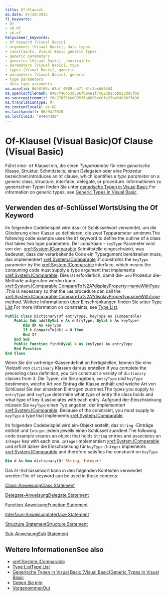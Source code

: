 ```yaml
---
title: Of-Klausel
ms.date: 07/20/2015
f1_keywords:
- Of
- vb.Of
- vb.of
helpviewer_keywords:
- Of keyword [Visual Basic]
- arguments [Visual Basic], data types
- constraints, Visual Basic generic types
- generic parameters
- generics [Visual Basic], constraints
- parameters [Visual Basic], type
- types [Visual Basic], generic
- parameters [Visual Basic], generic
- type parameters
- data type arguments
ms.assetid: 0db8f65c-65af-4089-ab7f-6fcfecb60444
ms.openlocfilehash: 8497f46453d586fb94e1f7c82c81c6b923dd6f60
ms.sourcegitcommit: f8c270376ed905f6a8896ce0fe25b4f4b38ff498
ms.translationtype: MT
ms.contentlocale: de-DE
ms.lasthandoff: 06/04/2020
ms.locfileid: "84404420"
---
```

# <a name="of-clause-visual-basic"></a><span data-ttu-id="3f8f8-102">Of-Klausel (Visual Basic)</span><span class="sxs-lookup"><span data-stu-id="3f8f8-102">Of Clause (Visual Basic)</span></span>
<span data-ttu-id="3f8f8-103">Führt eine- `Of` Klausel ein, die einen *Typparameter* für eine *generische* Klasse, Struktur, Schnittstelle, einen Delegaten oder eine Prozedur bezeichnet.</span><span class="sxs-lookup"><span data-stu-id="3f8f8-103">Introduces an `Of` clause, which identifies a *type parameter* on a *generic* class, structure, interface, delegate, or procedure.</span></span> <span data-ttu-id="3f8f8-104">Informationen zu generischen Typen finden Sie unter [generische Typen in Visual Basic](../../programming-guide/language-features/data-types/generic-types.md).</span><span class="sxs-lookup"><span data-stu-id="3f8f8-104">For information on generic types, see [Generic Types in Visual Basic](../../programming-guide/language-features/data-types/generic-types.md).</span></span>  
  
## <a name="using-the-of-keyword"></a><span data-ttu-id="3f8f8-105">Verwenden des of-Schlüssel Worts</span><span class="sxs-lookup"><span data-stu-id="3f8f8-105">Using the Of Keyword</span></span>  
 <span data-ttu-id="3f8f8-106">Im folgenden Codebeispiel wird das- `Of` Schlüsselwort verwendet, um die Gliederung einer Klasse zu definieren, die zwei Typparameter annimmt.</span><span class="sxs-lookup"><span data-stu-id="3f8f8-106">The following code example uses the `Of` keyword to define the outline of a class that takes two type parameters.</span></span> <span data-ttu-id="3f8f8-107">Der *constrains* - `keyType` Parameter wird von der- <xref:System.IComparable> Schnittstelle eingeschränkt, was bedeutet, dass der verarbeitende Code ein Typargument bereitstellen muss, das implementiert <xref:System.IComparable> .</span><span class="sxs-lookup"><span data-stu-id="3f8f8-107">It *constrains* the `keyType` parameter by the <xref:System.IComparable> interface, which means the consuming code must supply a type argument that implements <xref:System.IComparable>.</span></span> <span data-ttu-id="3f8f8-108">Dies ist erforderlich, damit die- `add` Prozedur die-Methode aufgerufen werden kann <xref:System.IComparable.CompareTo%2A?displayProperty=nameWithType> .</span><span class="sxs-lookup"><span data-stu-id="3f8f8-108">This is necessary so that the `add` procedure can call the <xref:System.IComparable.CompareTo%2A?displayProperty=nameWithType> method.</span></span> <span data-ttu-id="3f8f8-109">Weitere Informationen über Einschränkungen finden Sie unter [Type List](type-list.md).</span><span class="sxs-lookup"><span data-stu-id="3f8f8-109">For more information on constraints, see [Type List](type-list.md).</span></span>  
  
```vb  
Public Class Dictionary(Of entryType, keyType As IComparable)  
    Public Sub add(ByVal e As entryType, ByVal k As keyType)  
        Dim dk As keyType  
        If k.CompareTo(dk) = 0 Then  
        End If  
    End Sub  
    Public Function find(ByVal k As keyType) As entryType  
    End Function  
End Class  
```  
  
 <span data-ttu-id="3f8f8-110">Wenn Sie die vorherige Klassendefinition Fertigstellen, können Sie eine Vielzahl von `dictionary` Klassen daraus erstellen.</span><span class="sxs-lookup"><span data-stu-id="3f8f8-110">If you complete the preceding class definition, you can construct a variety of `dictionary` classes from it.</span></span> <span data-ttu-id="3f8f8-111">Die Typen, die Sie angeben, `entryType` und `keyType` bestimmen, welche Art von Eintrag die Klasse enthält und welche Art von Schlüssel Sie den einzelnen Einträgen zuordnet.</span><span class="sxs-lookup"><span data-stu-id="3f8f8-111">The types you supply to `entryType` and `keyType` determine what type of entry the class holds and what type of key it associates with each entry.</span></span> <span data-ttu-id="3f8f8-112">Aufgrund der-Einschränkung müssen Sie `keyType` einen Typ angeben, der implementiert <xref:System.IComparable> .</span><span class="sxs-lookup"><span data-stu-id="3f8f8-112">Because of the constraint, you must supply to `keyType` a type that implements <xref:System.IComparable>.</span></span>  
  
 <span data-ttu-id="3f8f8-113">Im folgenden Codebeispiel wird ein-Objekt erstellt, das `String` -Einträge enthält und `Integer` jedem jeweils einen Schlüssel zuordnet.</span><span class="sxs-lookup"><span data-stu-id="3f8f8-113">The following code example creates an object that holds `String` entries and associates an `Integer` key with each one.</span></span> <span data-ttu-id="3f8f8-114">`Integer`implementiert <xref:System.IComparable> und erfüllt daher die Einschränkung für `keyType` .</span><span class="sxs-lookup"><span data-stu-id="3f8f8-114">`Integer` implements <xref:System.IComparable> and therefore satisfies the constraint on `keyType`.</span></span>  
  
```vb  
Dim d As New dictionary(Of String, Integer)  
```  
  
 <span data-ttu-id="3f8f8-115">Das `Of`-Schlüsselwort kann in den folgenden Kontexten verwendet werden:</span><span class="sxs-lookup"><span data-stu-id="3f8f8-115">The `Of` keyword can be used in these contexts:</span></span>  
  
 [<span data-ttu-id="3f8f8-116">Class-Anweisung</span><span class="sxs-lookup"><span data-stu-id="3f8f8-116">Class Statement</span></span>](class-statement.md)  
  
 [<span data-ttu-id="3f8f8-117">Delegate-Anweisung</span><span class="sxs-lookup"><span data-stu-id="3f8f8-117">Delegate Statement</span></span>](delegate-statement.md)  
  
 [<span data-ttu-id="3f8f8-118">Function-Anweisung</span><span class="sxs-lookup"><span data-stu-id="3f8f8-118">Function Statement</span></span>](function-statement.md)  
  
 [<span data-ttu-id="3f8f8-119">Interface-Anweisung</span><span class="sxs-lookup"><span data-stu-id="3f8f8-119">Interface Statement</span></span>](interface-statement.md)  
  
 [<span data-ttu-id="3f8f8-120">Structure Statement</span><span class="sxs-lookup"><span data-stu-id="3f8f8-120">Structure Statement</span></span>](structure-statement.md)  
  
 [<span data-ttu-id="3f8f8-121">Sub-Anweisung</span><span class="sxs-lookup"><span data-stu-id="3f8f8-121">Sub Statement</span></span>](sub-statement.md)  
  
## <a name="see-also"></a><span data-ttu-id="3f8f8-122">Weitere Informationen</span><span class="sxs-lookup"><span data-stu-id="3f8f8-122">See also</span></span>

- <xref:System.IComparable>
- [<span data-ttu-id="3f8f8-123">Type List</span><span class="sxs-lookup"><span data-stu-id="3f8f8-123">Type List</span></span>](type-list.md)
- [<span data-ttu-id="3f8f8-124">Generische Typen in Visual Basic (Visual Basic)</span><span class="sxs-lookup"><span data-stu-id="3f8f8-124">Generic Types in Visual Basic</span></span>](../../programming-guide/language-features/data-types/generic-types.md)
- [<span data-ttu-id="3f8f8-125">Geben Sie in</span><span class="sxs-lookup"><span data-stu-id="3f8f8-125">In</span></span>](../modifiers/in-generic-modifier.md)
- [<span data-ttu-id="3f8f8-126">Vorgenommen</span><span class="sxs-lookup"><span data-stu-id="3f8f8-126">Out</span></span>](../modifiers/out-generic-modifier.md)
